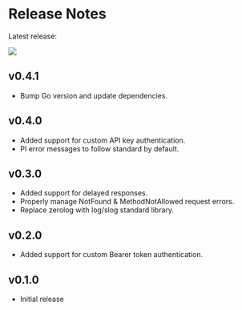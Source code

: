 # Release Notes

Latest release:

[![](https://img.shields.io/github/release/juan131/api-mock.svg)](https://github.com/juan131/api-mock/releases/latest)

## v0.4.1

- Bump Go version and update dependencies.

## v0.4.0

- Added support for custom API key authentication.
- PI error messages to follow standard by default.

## v0.3.0

- Added support for delayed responses.
- Properly manage NotFound & MethodNotAllowed request errors.
- Replace zerolog with log/slog standard library.

## v0.2.0

- Added support for custom Bearer token authentication.

## v0.1.0

- Initial release
